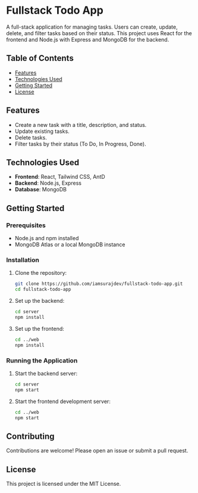 # Fullstack Todo App

A full-stack application for managing tasks. Users can create, update, delete, and filter tasks based on their status. This project uses React for the frontend and Node.js with Express and MongoDB for the backend.

## Table of Contents
- [Features](#features)
- [Technologies Used](#technologies-used)
- [Getting Started](#getting-started)
- [License](#license)

## Features
- Create a new task with a title, description, and status.
- Update existing tasks.
- Delete tasks.
- Filter tasks by their status (To Do, In Progress, Done).

## Technologies Used
- **Frontend**: React, Tailwind CSS, AntD
- **Backend**: Node.js, Express
- **Database**: MongoDB

## Getting Started

### Prerequisites
- Node.js and npm installed
- MongoDB Atlas or a local MongoDB instance

### Installation

1. Clone the repository:
   ```bash
   git clone https://github.com/iamsurajdev/fullstack-todo-app.git
   cd fullstack-todo-app
    ```

2. Set up the backend:
   ```bash
   cd server
   npm install
   ```

3. Set up the frontend:
   ```bash
   cd ../web
   npm install
   ```

### Running the Application

1. Start the backend server:
   ```bash
   cd server
   npm start
   ```

2. Start the frontend development server:
   ```bash
   cd ../web
   npm start
   ```

## Contributing
Contributions are welcome! Please open an issue or submit a pull request.

## License
This project is licensed under the MIT License.